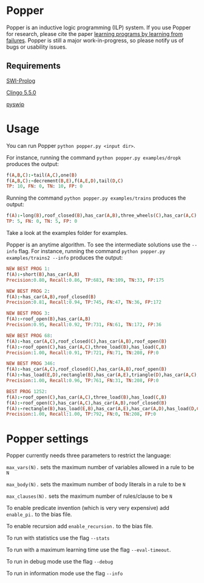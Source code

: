 # Popper

Popper is an inductive logic programming (ILP) system.
If you use Popper for research, please cite the paper [learning programs by learning from failures](https://arxiv.org/abs/2005.02259).
Popper is still a major work-in-progress, so please notify us of bugs or usability issues.

## Requirements

[SWI-Prolog](https://www.swi-prolog.org)

[Clingo 5.5.0](https://potassco.org/clingo/)

[pyswip](https://pypi.org/project/pyswip/)


# Usage

You can run Popper `python popper.py <input dir>`.

For instance, running the command `python popper.py examples/dropk` produces the output:

```prolog
f(A,B,C):-tail(A,C),one(B)
f(A,B,C):-decrement(B,E),f(A,E,D),tail(D,C)
TP: 10, FN: 0, TN: 10, FP: 0
```

Running the command `python popper.py examples/trains` produces the output:

```prolog
f(A):-long(B),roof_closed(B),has_car(A,B),three_wheels(C),has_car(A,C)
TP: 5, FN: 0, TN: 5, FP: 0
```

Take a look at the examples folder for examples.

Popper is an anytime algorithm. To see the intermediate solutions use the `--info` flag. For instance, running the command `python popper.py examples/trains2 --info` produces the output:

```prolog
NEW BEST PROG 1:
f(A):-short(B),has_car(A,B)
Precision:0.80, Recall:0.86, TP:683, FN:109, TN:33, FP:175

NEW BEST PROG 2:
f(A):-has_car(A,B),roof_closed(B)
Precision:0.81, Recall:0.94, TP:745, FN:47, TN:36, FP:172

NEW BEST PROG 3:
f(A):-roof_open(B),has_car(A,B)
Precision:0.95, Recall:0.92, TP:731, FN:61, TN:172, FP:36

NEW BEST PROG 68:
f(A):-has_car(A,C),roof_closed(C),has_car(A,B),roof_open(B)
f(A):-roof_open(C),has_car(A,C),three_load(B),has_load(C,B)
Precision:1.00, Recall:0.91, TP:721, FN:71, TN:208, FP:0

NEW BEST PROG 346:
f(A):-has_car(A,C),roof_closed(C),has_car(A,B),roof_open(B)
f(A):-has_load(E,D),rectangle(B),has_car(A,E),triangle(D),has_car(A,C),has_load(C,B)
Precision:1.00, Recall:0.96, TP:761, FN:31, TN:208, FP:0

BEST PROG 1252:
f(A):-roof_open(C),has_car(A,C),three_load(B),has_load(C,B)
f(A):-roof_open(C),has_car(A,C),has_car(A,B),roof_closed(B)
f(A):-rectangle(B),has_load(E,B),has_car(A,E),has_car(A,D),has_load(D,C),triangle(C)
Precision:1.00, Recall:1.00, TP:792, FN:0, TN:208, FP:0
```

# Popper settings

Popper currently needs three parameters to restrict the language:

`max_vars(N).` sets the maximum number of variables allowed in a rule to be `N`

`max_body(N).` sets the maximum number of body literals in a rule to be `N`

`max_clauses(N).` sets the maximum number of rules/clause to be `N`

To enable predicate invention (which is very very expensive) add `enable_pi.` to the bias file.

To enable recursion add `enable_recursion.` to the bias file.

To run with statistics use the flag `--stats`

To run with a maximum learning time use the flag `--eval-timeout`.

To run in debug mode use the flag `--debug`

To run in information mode use the flag `--info`
